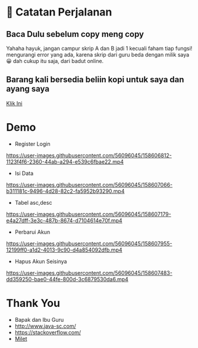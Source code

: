 # 👋 Catatan Perjalanan
## Baca Dulu sebelum copy meng copy
Yahaha hayuk, jangan campur skrip A dan B jadi 1 kecuali faham tiap fungsi! mengurangi error yang ada, karena skrip dari guru beda dengan milik saya 😀 dah cukup itu saja, dari badut online.

## Barang kali bersedia beliin kopi untuk saya dan ayang saya
[Klik Ini](https://saweria.co/ahmadfariz)

# Demo
- Register Login

https://user-images.githubusercontent.com/56096045/158606812-1123f4f6-2360-44ab-a294-e539c6fbae22.mp4

- Isi Data

https://user-images.githubusercontent.com/56096045/158607066-b311181c-9496-4d28-82c2-fa5952b93290.mp4

- Tabel asc,desc

https://user-images.githubusercontent.com/56096045/158607179-e4a27dff-3e3c-487b-8674-d7104614e70f.mp4

- Perbarui Akun

https://user-images.githubusercontent.com/56096045/158607955-12199ff0-a1d2-4013-9c90-d4a854092dfb.mp4

- Hapus Akun Seisinya

https://user-images.githubusercontent.com/56096045/158607483-dd359250-bae0-44fe-800d-3c6879530da6.mp4

# Thank You
- Bapak dan Ibu Guru
- http://www.java-sc.com/
- https://stackoverflow.com/
- [Milet](https://www.youtube.com/watch?v=e-693LDUOsU&ab_channel=miletOfficialYouTubeChannel)

